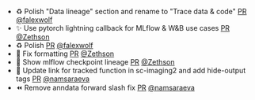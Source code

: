 - ♻️ Polish "Data lineage" section and rename to "Trace data & code" [PR](https://github.com/laminlabs/lamin-usecases/pull/208) [@falexwolf](https://github.com/falexwolf)
- ✨ Use pytorch lightning callback for MLflow & W&B use cases [PR](https://github.com/laminlabs/lamin-mlops/pull/30) [@Zethson](https://github.com/Zethson)
- ♻️ Polish [PR](https://github.com/laminlabs/lamin-mlops/pull/29) [@falexwolf](https://github.com/falexwolf)
- 🎨 Fix formatting [PR](https://github.com/laminlabs/lamin-mlops/pull/28) [@Zethson](https://github.com/Zethson)
- 🎨 Show mlflow checkpoint lineage [PR](https://github.com/laminlabs/lamin-mlops/pull/27) [@Zethson](https://github.com/Zethson)
- 📝 Update link for tracked function in sc-imaging2 and add hide-output tags [PR](https://github.com/laminlabs/lamin-usecases/pull/207) [@namsaraeva](https://github.com/namsaraeva)
- ⏪  Remove anndata forward slash fix [PR](https://github.com/laminlabs/lamin-usecases/pull/206) [@namsaraeva](https://github.com/namsaraeva)

